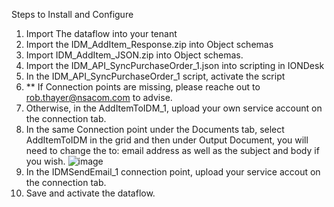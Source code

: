 Steps to Install and Configure

1. Import The dataflow into your tenant
2. Import the IDM_AddItem_Response.zip into Object schemas
3. Import IDM_AddItem_JSON.zip into Object schemas.
4. Import the IDM_API_SyncPurchaseOrder_1.json into scripting in IONDesk
5. In the IDM_API_SyncPurchaseOrder_1 script, activate the script
6. ** If Connection points are missing, please reache out to rob.thayer@nsacom.com to advise.
7. Otherwise, in the AddItemToIDM_1, upload your own service account on the connection tab.
8. In the same Connection point under the Documents tab, select AddItemToIDM in the grid and then under Output Document, you will need to change the to: email address as well as the subject and body if you wish.
   ![image](https://github.com/NSA-Computer-Exchange/TUG_2024_PO_CSV_IDM_EMAIL_Dataflow/assets/15594519/fc77f703-d8c5-47ce-b244-749f20cd8933)
9. In the IDMSendEmail_1 connection point, upload your service accout on the connection tab.
10. Save and activate the dataflow.

    

